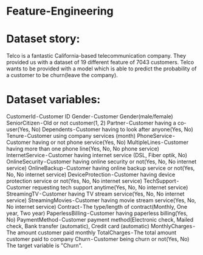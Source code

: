 # Feature-Engineering


# Dataset story:
Telco is a fantastic California-based telecommunication company. They provided us with a dataset of 19 different feature of 7043 customers. Telco wants to be provided with a model which is able to predict the probability of a customer to be churn(leave the company).

# Dataset variables:
CustomerId - Customer ID
Gender - Customer Gender(male/female)
SeniorCitizen - Old or not customer(1, 2)
Partner - Customer having a co-user(Yes, No)
Dependents - Customer having to look after anyone(Yes, No)
Tenure - Customer using company services (month)
PhoneService - Customer having or not phone service(Yes, No)
MultipleLines - Customer having more than one phone line(Yes, No, No phone service)
InternetService - Customer having internet service (DSL, Fiber optik, No)
OnlineSecurity - Customer having online security or not(Yes, No, No internet service)
OnlineBackup - Customer having online backup service or not(Yes, No, No internet service)
DeviceProtection - Customer having device protection service or not(Yes, No, No internet service)
TechSupport - Customer requesting tech support anytime(Yes, No, No internet service)
StreamingTV - Customer having TV stream service(Yes, No, No internet service)
StreamingMovies - Customer having movie stream service(Yes, No, No internet service)
Contract - The type/length of contract(Monthly, One year, Two year)
PaperlessBilling - Customer having paperless billing(Yes, No)
PaymentMethod - Customer payment method(Electronic check, Mailed check, Bank transfer (automatic), Credit card (automatic)
MonthlyCharges - The amount customer paid monthly
TotalCharges - The total amount customer paid to company
Churn - Customer being churn or not(Yes, No)
The target variable is "Churn".
